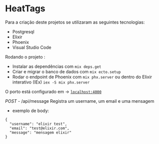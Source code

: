 # HeatTags

Para a criação deste projetos se utilizaram as seguintes tecnologias:

- Postgresql
- Elixir
- Phoenix
- Visual Studio Code

Rodando o projeto :

  * Instalar as dependências com `mix deps.get`
  * Criar e migrar o banco de dados com `mix ecto.setup`
  * Rodar o endpoint de Phoenix com `mix phx.server` ou dentro do Elixir interativo (IEx) `iex -S mix phx.server`

O porto está configurado em -> [`localhost:4000`](http://localhost:4000)

*POST* - /api/message
Registra um username, um email e uma mensagem
- exemplo de body:
```
{
  "username": "elixir test",
  "email": "test@elixir.com",
  "message": "mensagem elixir"
}
```
